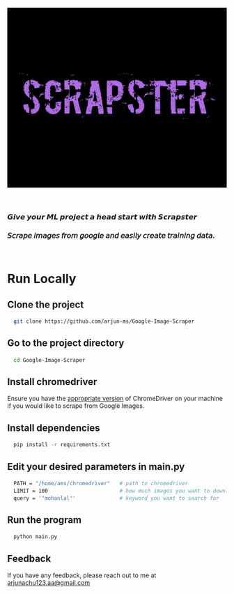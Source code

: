 
<p align="center">
  <img src="logo.png" />
</p>
&nbsp;

### 𝙂𝙞𝙫𝙚 𝙮𝙤𝙪𝙧 𝙈𝙇 𝙥𝙧𝙤𝙟𝙚𝙘𝙩 𝙖 𝙝𝙚𝙖𝙙 𝙨𝙩𝙖𝙧𝙩 𝙬𝙞𝙩𝙝 𝙎𝙘𝙧𝙖𝙥𝙨𝙩𝙚𝙧

### 𝘚𝘤𝘳𝘢𝘱𝘦 𝘪𝘮𝘢𝘨𝘦𝘴 𝘧𝘳𝘰𝘮 𝘨𝘰𝘰𝘨𝘭𝘦 𝘢𝘯𝘥 𝘦𝘢𝘴𝘪𝘭𝘺 𝘤𝘳𝘦𝘢𝘵𝘦 𝘵𝘳𝘢𝘪𝘯𝘪𝘯𝘨 𝘥𝘢𝘵𝘢.

&nbsp;
# **Run Locally**

## **Clone the project**

```bash
  git clone https://github.com/arjun-ms/Google-Image-Scraper
```

## **Go to the project directory**

```bash
  cd Google-Image-Scraper
```
## **Install chromedriver**

Ensure you have the [appropriate version](https://chromedriver.chromium.org/downloads) of ChromeDriver on your machine if you would like to scrape from Google Images.

## **Install dependencies**

```bash
  pip install -r requirements.txt
```
## **Edit your desired parameters in main.py**

```bash
  PATH = "/home/ams/chromedriver"   # path to chromedriver
  LIMIT = 100                       # how much images you want to download
  query = '"mohanlal"'              # keyword you want to search for
```

## **Run the program**

```bash
  python main.py
```


## **Feedback**

If you have any feedback, please reach out to me at arjunachu123.aa@gmail.com

